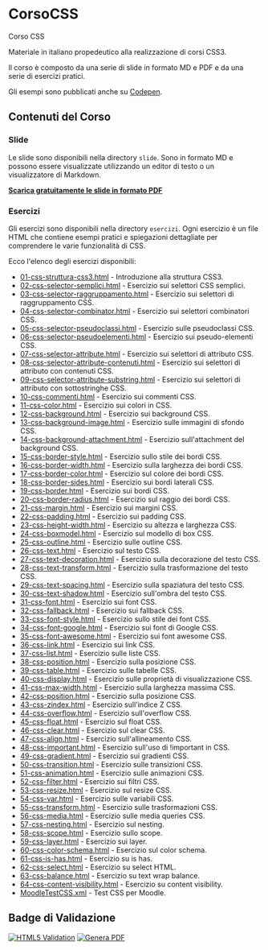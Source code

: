 # CorsoCSS

Corso CSS

Materiale in italiano propedeutico alla realizzazione di corsi CSS3.

Il corso è composto da una serie di slide in formato MD e PDF e da una serie di esercizi pratici.

Gli esempi sono pubblicati anche su [Codepen](https://codepen.io/matteobaccan).

## Contenuti del Corso

### Slide

Le slide sono disponibili nella directory `slide`. Sono in formato MD e possono essere visualizzate utilizzando un editor di testo o un visualizzatore di Markdown.

__[Scarica gratuitamente le slide in formato PDF](https://github.com/matteobaccan/CorsoCSS/blob/main/slide/CorsoCSS.pdf)__

### Esercizi

Gli esercizi sono disponibili nella directory `esercizi`. Ogni esercizio è un file HTML che contiene esempi pratici e spiegazioni dettagliate per comprendere le varie funzionalità di CSS.

Ecco l'elenco degli esercizi disponibili:

<ul>
    <li><a href="./esercizi/01-css-struttura-css3.html">01-css-struttura-css3.html</a> - Introduzione alla struttura CSS3.</li>
    <li><a href="./esercizi/02-css-selector-semplici.html">02-css-selector-semplici.html</a> - Esercizio sui selettori CSS semplici.</li>
    <li><a href="./esercizi/03-css-selector-raggruppamento.html">03-css-selector-raggruppamento.html</a> - Esercizio sui selettori di raggruppamento CSS.</li>
    <li><a href="./esercizi/04-css-selector-combinator.html">04-css-selector-combinator.html</a> - Esercizio sui selettori combinatori CSS.</li>
    <li><a href="./esercizi/05-css-selector-pseudoclassi.html">05-css-selector-pseudoclassi.html</a> - Esercizio sulle pseudoclassi CSS.</li>
    <li><a href="./esercizi/06-css-selector-pseudoelementi.html">06-css-selector-pseudoelementi.html</a> - Esercizio sui pseudo-elementi CSS.</li>
    <li><a href="./esercizi/07-css-selector-attribute.html">07-css-selector-attribute.html</a> - Esercizio sui selettori di attributo CSS.</li>
    <li><a href="./esercizi/08-css-selector-attribute-contenuti.html">08-css-selector-attribute-contenuti.html</a> - Esercizio sui selettori di attributo con contenuti CSS.</li>
    <li><a href="./esercizi/09-css-selector-attribute-substring.html">09-css-selector-attribute-substring.html</a> - Esercizio sui selettori di attributo con sottostringhe CSS.</li>
    <li><a href="./esercizi/10-css-commenti.html">10-css-commenti.html</a> - Esercizio sui commenti CSS.</li>
    <li><a href="./esercizi/11-css-color.html">11-css-color.html</a> - Esercizio sui colori in CSS.</li>
    <li><a href="./esercizi/12-css-background.html">12-css-background.html</a> - Esercizio sui background CSS.</li>
    <li><a href="./esercizi/13-css-background-image.html">13-css-background-image.html</a> - Esercizio sulle immagini di sfondo CSS.</li>
    <li><a href="./esercizi/14-css-background-attachment.html">14-css-background-attachment.html</a> - Esercizio sull'attachment del background CSS.</li>
    <li><a href="./esercizi/15-css-border-style.html">15-css-border-style.html</a> - Esercizio sullo stile dei bordi CSS.</li>
    <li><a href="./esercizi/16-css-border-width.html">16-css-border-width.html</a> - Esercizio sulla larghezza dei bordi CSS.</li>
    <li><a href="./esercizi/17-css-border-color.html">17-css-border-color.html</a> - Esercizio sul colore dei bordi CSS.</li>
    <li><a href="./esercizi/18-css-border-sides.html">18-css-border-sides.html</a> - Esercizio sui bordi laterali CSS.</li>
    <li><a href="./esercizi/19-css-border.html">19-css-border.html</a> - Esercizio sui bordi CSS.</li>
    <li><a href="./esercizi/20-css-border-radius.html">20-css-border-radius.html</a> - Esercizio sul raggio dei bordi CSS.</li>
    <li><a href="./esercizi/21-css-margin.html">21-css-margin.html</a> - Esercizio sui margini CSS.</li>
    <li><a href="./esercizi/22-css-padding.html">22-css-padding.html</a> - Esercizio sui padding CSS.</li>
    <li><a href="./esercizi/23-css-height-width.html">23-css-height-width.html</a> - Esercizio su altezza e larghezza CSS.</li>
    <li><a href="./esercizi/24-css-boxmodel.html">24-css-boxmodel.html</a> - Esercizio sul modello di box CSS.</li>
    <li><a href="./esercizi/25-css-outline.html">25-css-outline.html</a> - Esercizio sulle outline CSS.</li>
    <li><a href="./esercizi/26-css-text.html">26-css-text.html</a> - Esercizio sul testo CSS.</li>
    <li><a href="./esercizi/27-css-text-decoration.html">27-css-text-decoration.html</a> - Esercizio sulla decorazione del testo CSS.</li>
    <li><a href="./esercizi/28-css-text-transform.html">28-css-text-transform.html</a> - Esercizio sulla trasformazione del testo CSS.</li>
    <li><a href="./esercizi/29-css-text-spacing.html">29-css-text-spacing.html</a> - Esercizio sulla spaziatura del testo CSS.</li>
    <li><a href="./esercizi/30-css-text-shadow.html">30-css-text-shadow.html</a> - Esercizio sull'ombra del testo CSS.</li>
    <li><a href="./esercizi/31-css-font.html">31-css-font.html</a> - Esercizio sui font CSS.</li>
    <li><a href="./esercizi/32-css-fallback.html">32-css-fallback.html</a> - Esercizio sui fallback CSS.</li>
    <li><a href="./esercizi/33-css-font-style.html">33-css-font-style.html</a> - Esercizio sullo stile dei font CSS.</li>
    <li><a href="./esercizi/34-css-font-google.html">34-css-font-google.html</a> - Esercizio sui font di Google CSS.</li>
    <li><a href="./esercizi/35-css-font-awesome.html">35-css-font-awesome.html</a> - Esercizio sui font awesome CSS.</li>
    <li><a href="./esercizi/36-css-link.html">36-css-link.html</a> - Esercizio sui link CSS.</li>
    <li><a href="./esercizi/37-css-list.html">37-css-list.html</a> - Esercizio sulle liste CSS.</li>
    <li><a href="./esercizi/38-css-position.html">38-css-position.html</a> - Esercizio sulla posizione CSS.</li>
    <li><a href="./esercizi/39-css-table.html">39-css-table.html</a> - Esercizio sulle tabelle CSS.</li>
    <li><a href="./esercizi/40-css-display.html">40-css-display.html</a> - Esercizio sulle proprietà di visualizzazione CSS.</li>
    <li><a href="./esercizi/41-css-max-width.html">41-css-max-width.html</a> - Esercizio sulla larghezza massima CSS.</li>
    <li><a href="./esercizi/42-css-position.html">42-css-position.html</a> - Esercizio sulla posizione CSS.</li>
    <li><a href="./esercizi/43-css-zindex.html">43-css-zindex.html</a> - Esercizio sull'indice Z CSS.</li>
    <li><a href="./esercizi/44-css-overflow.html">44-css-overflow.html</a> - Esercizio sull'overflow CSS.</li>
    <li><a href="./esercizi/45-css-float.html">45-css-float.html</a> - Esercizio sul float CSS.</li>
    <li><a href="./esercizi/46-css-clear.html">46-css-clear.html</a> - Esercizio sul clear CSS.</li>
    <li><a href="./esercizi/47-css-align.html">47-css-align.html</a> - Esercizio sull'allineamento CSS.</li>
    <li><a href="./esercizi/48-css-important.html">48-css-important.html</a> - Esercizio sull'uso di !important in CSS.</li>
    <li><a href="./esercizi/49-css-gradient.html">49-css-gradient.html</a> - Esercizio sui gradienti CSS.</li>
    <li><a href="./esercizi/50-css-transition.html">50-css-transition.html</a> - Esercizio sulle transizioni CSS.</li>
    <li><a href="./esercizi/51-css-animation.html">51-css-animation.html</a> - Esercizio sulle animazioni CSS.</li>
    <li><a href="./esercizi/52-css-filter.html">52-css-filter.html</a> - Esercizio sui filtri CSS.</li>
    <li><a href="./esercizi/53-css-resize.html">53-css-resize.html</a> - Esercizio sul resize CSS.</li>
    <li><a href="./esercizi/54-css-var.html">54-css-var.html</a> - Esercizio sulle variabili CSS.</li>
    <li><a href="./esercizi/55-css-transform.html">55-css-transform.html</a> - Esercizio sulle trasformazioni CSS.</li>
    <li><a href="./esercizi/56-css-media.html">56-css-media.html</a> - Esercizio sulle media queries CSS.</li>
    <li><a href="./esercizi/57-css-nesting.html">57-css-nesting.html</a> - Esercizio sul nesting.</li>
    <li><a href="./esercizi/58-css-scope.html">58-css-scope.html</a> - Esercizio sullo scope.</li>
    <li><a href="./esercizi/59-css-layer.html">59-css-layer.html</a> - Esercizio sui layer.</li>
    <li><a href="./esercizi/60-css-color-schema.html">60-css-color-schema.html</a> - Esercizio sul color schema.</li>
    <li><a href="./esercizi/61-css-is-has.html">61-css-is-has.html</a> - Esercizio su is has.</li>
    <li><a href="./esercizi/62-css-select.html">62-css-select.html</a> - Esercizio su select HTML.</li>
    <li><a href="./esercizi/63-css-balance.html">63-css-balance.html</a> - Esercizio su text wrap balance.</li>
    <li><a href="./esercizi/64-css-content-visibility.html">64-css-content-visibility.html</a> - Esercizio su content visibility.</li>
    <li><a href="./esercizi/MoodleTestCSS.xml">MoodleTestCSS.xml</a> - Test CSS per Moodle.</li>
</ul>

## Badge di Validazione

[![HTML5 Validation](https://github.com/matteobaccan/CorsoCSS/actions/workflows/validation.yml/badge.svg)](https://github.com/matteobaccan/CorsoCSS/actions/workflows/validation.yml)
[![Genera PDF](https://github.com/matteobaccan/CorsoCSS/actions/workflows/generatepdf.yml/badge.svg)](https://github.com/matteobaccan/CorsoCSS/actions/workflows/generatepdf.yml)
